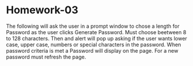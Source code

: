 # Homework-03

The following will ask the user in a prompt window to chose a length for Password as the user clicks Generate Password.
Must choose beetween 8 to 128 characters.
Then and alert will pop up asking if the user wants lower case, upper case, numbers or special characters in the password.
When password criteria is met a Password will display on the page.
For a new password must refresh the page.